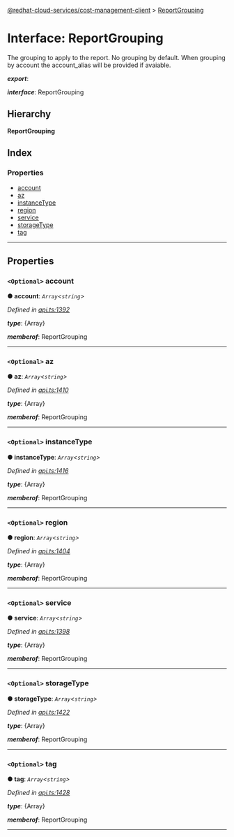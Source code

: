 [@redhat-cloud-services/cost-management-client](../README.md) > [ReportGrouping](../interfaces/reportgrouping.md)

# Interface: ReportGrouping

The grouping to apply to the report. No grouping by default. When grouping by account the account\_alias will be provided if avaiable.

*__export__*: 

*__interface__*: ReportGrouping

## Hierarchy

**ReportGrouping**

## Index

### Properties

* [account](reportgrouping.md#account)
* [az](reportgrouping.md#az)
* [instanceType](reportgrouping.md#instancetype)
* [region](reportgrouping.md#region)
* [service](reportgrouping.md#service)
* [storageType](reportgrouping.md#storagetype)
* [tag](reportgrouping.md#tag)

---

## Properties

<a id="account"></a>

### `<Optional>` account

**● account**: *`Array`<`string`>*

*Defined in [api.ts:1392](https://github.com/RedHatInsights/javascript-clients/blob/master/packages/cost-management/api.ts#L1392)*

*__type__*: {Array}

*__memberof__*: ReportGrouping

___
<a id="az"></a>

### `<Optional>` az

**● az**: *`Array`<`string`>*

*Defined in [api.ts:1410](https://github.com/RedHatInsights/javascript-clients/blob/master/packages/cost-management/api.ts#L1410)*

*__type__*: {Array}

*__memberof__*: ReportGrouping

___
<a id="instancetype"></a>

### `<Optional>` instanceType

**● instanceType**: *`Array`<`string`>*

*Defined in [api.ts:1416](https://github.com/RedHatInsights/javascript-clients/blob/master/packages/cost-management/api.ts#L1416)*

*__type__*: {Array}

*__memberof__*: ReportGrouping

___
<a id="region"></a>

### `<Optional>` region

**● region**: *`Array`<`string`>*

*Defined in [api.ts:1404](https://github.com/RedHatInsights/javascript-clients/blob/master/packages/cost-management/api.ts#L1404)*

*__type__*: {Array}

*__memberof__*: ReportGrouping

___
<a id="service"></a>

### `<Optional>` service

**● service**: *`Array`<`string`>*

*Defined in [api.ts:1398](https://github.com/RedHatInsights/javascript-clients/blob/master/packages/cost-management/api.ts#L1398)*

*__type__*: {Array}

*__memberof__*: ReportGrouping

___
<a id="storagetype"></a>

### `<Optional>` storageType

**● storageType**: *`Array`<`string`>*

*Defined in [api.ts:1422](https://github.com/RedHatInsights/javascript-clients/blob/master/packages/cost-management/api.ts#L1422)*

*__type__*: {Array}

*__memberof__*: ReportGrouping

___
<a id="tag"></a>

### `<Optional>` tag

**● tag**: *`Array`<`string`>*

*Defined in [api.ts:1428](https://github.com/RedHatInsights/javascript-clients/blob/master/packages/cost-management/api.ts#L1428)*

*__type__*: {Array}

*__memberof__*: ReportGrouping

___

